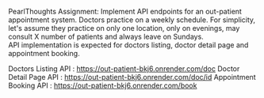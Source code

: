 PearlThoughts Assignment:
Implement API endpoints for an out-patient appointment system. Doctors practice on a weekly schedule. 
For simplicity, let's assume they practice on only one location, only on evenings, may consult X number of patients and always leave on Sundays.  
API implementation is expected for doctors listing, doctor detail page and appointment booking. 

Doctors Listing API : https://out-patient-bkj6.onrender.com/doc
Doctor Detail Page API : https://out-patient-bkj6.onrender.com/doc/id
Appointment Booking API : https://out-patient-bkj6.onrender.com/book
